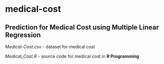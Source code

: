 # medical-cost
## Prediction for Medical Cost using Multiple Linear Regression

*Medical-Cost.csv* - dataset for medical cost

*Medical_Cost.R* - source code for medical cost in **R Programming**
